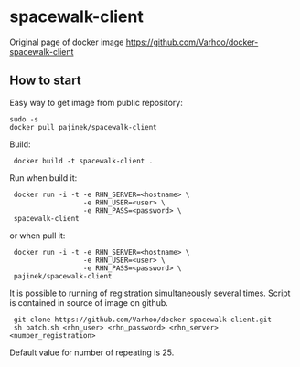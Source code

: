 # spacewalk-client

Original page of docker image https://github.com/Varhoo/docker-spacewalk-client

## How to start 
Easy way to get image from public repository:

```
sudo -s
docker pull pajinek/spacewalk-client
```

Build:

```
 docker build -t spacewalk-client .
```

Run when build it:

```
 docker run -i -t -e RHN_SERVER=<hostname> \
                  -e RHN_USER=<user> \
                  -e RHN_PASS=<password> \
 spacewalk-client
```

or when pull it:
```
 docker run -i -t -e RHN_SERVER=<hostname> \
                  -e RHN_USER=<user> \
                  -e RHN_PASS=<password> \
 pajinek/spacewalk-client
```


It is possible to running of registration simultaneously several times. Script is contained in source of image on github.

```
 git clone https://github.com/Varhoo/docker-spacewalk-client.git
 sh batch.sh <rhn_user> <rhn_password> <rhn_server> <number_registration>
```
Default value for number of repeating is 25.

